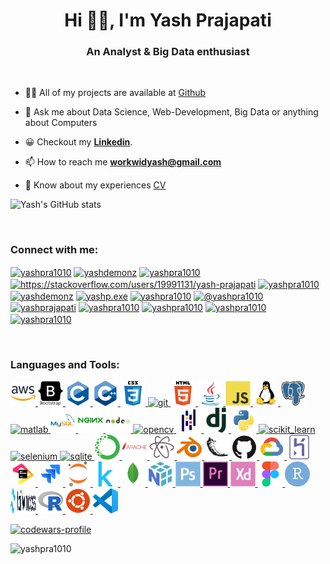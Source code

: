 <h1 align="center">Hi 👋🏻, I'm Yash Prajapati</h1>
<h3 align="center">An Analyst & Big Data enthusiast</h3><br>

- 👨‍💻 All of my projects are available at [Github](https://github.com/yashpra1010?tab=repositories)

- 💬 Ask me about Data Science, Web-Development, Big Data or anything about Computers

- 😀 Checkout my [**Linkedin**](https://www.linkedin.com/in/yashpra1010).

- 📫 How to reach me [**workwidyash@gmail.com**](mailto:workwidyash@gmail.com)

- 📄 Know about my experiences [CV](https://drive.google.com/file/d/1yzM3oW89MwH5SQTLWYZ5imKioWjhTsSn/view?usp=share_link)

![Yash's GitHub stats](https://github-readme-stats.vercel.app/api?username=yashpra1010&theme=transparent&show_icons=true&count_private=true)

<br><h3 align="left">Connect with me:</h3>
<p align="left">
<a href="https://dev.to/yashpra1010" target="blank"><img align="center" src="https://raw.githubusercontent.com/rahuldkjain/github-profile-readme-generator/master/src/images/icons/Social/devto.svg" alt="yashpra1010" height="30" width="40" /></a>
<a href="https://twitter.com/yashpexe" target="blank"><img align="center" src="https://raw.githubusercontent.com/rahuldkjain/github-profile-readme-generator/master/src/images/icons/Social/twitter.svg" alt="yashdemonz" height="30" width="40" /></a>
<a href="https://linkedin.com/in/yashpra1010" target="blank"><img align="center" src="https://raw.githubusercontent.com/rahuldkjain/github-profile-readme-generator/master/src/images/icons/Social/linked-in-alt.svg" alt="yashpra1010" height="30" width="40" /></a>
<a href="https://stackoverflow.com/users/https://stackoverflow.com/users/19991131/yash-prajapati" target="blank"><img align="center" src="https://raw.githubusercontent.com/rahuldkjain/github-profile-readme-generator/master/src/images/icons/Social/stack-overflow.svg" alt="https://stackoverflow.com/users/19991131/yash-prajapati" height="30" width="40" /></a>
<a href="https://kaggle.com/yashpra1010" target="blank"><img align="center" src="https://raw.githubusercontent.com/rahuldkjain/github-profile-readme-generator/master/src/images/icons/Social/kaggle.svg" alt="yashpra1010" height="30" width="40" /></a>
<a href="https://fb.com/yashdemonz" target="blank"><img align="center" src="https://raw.githubusercontent.com/rahuldkjain/github-profile-readme-generator/master/src/images/icons/Social/facebook.svg" alt="yashdemonz" height="30" width="40" /></a>
<a href="https://instagram.com/yashp.exe" target="blank"><img align="center" src="https://raw.githubusercontent.com/rahuldkjain/github-profile-readme-generator/master/src/images/icons/Social/instagram.svg" alt="yashp.exe" height="30" width="40" /></a>
<a href="https://www.behance.net/yashpra1010" target="blank"><img align="center" src="https://raw.githubusercontent.com/rahuldkjain/github-profile-readme-generator/master/src/images/icons/Social/behance.svg" alt="yashpra1010" height="30" width="40" /></a>
<a href="https://medium.com/@yashpra1010" target="blank"><img align="center" src="https://raw.githubusercontent.com/rahuldkjain/github-profile-readme-generator/master/src/images/icons/Social/medium.svg" alt="@yashpra1010" height="30" width="40" /></a>
<a href="https://www.youtube.com/c/yashprajapati" target="blank"><img align="center" src="https://raw.githubusercontent.com/rahuldkjain/github-profile-readme-generator/master/src/images/icons/Social/youtube.svg" alt="yashprajapati" height="30" width="40" /></a>
<a href="https://www.codechef.com/users/yashpra1010" target="blank"><img align="center" src="https://cdn.jsdelivr.net/npm/simple-icons@3.1.0/icons/codechef.svg" alt="yashpra1010" height="30" width="40" /></a>
<a href="https://www.hackerrank.com/yashpra1010" target="blank"><img align="center" src="https://raw.githubusercontent.com/rahuldkjain/github-profile-readme-generator/master/src/images/icons/Social/hackerrank.svg" alt="yashpra1010" height="30" width="40" /></a>
<a href="https://www.leetcode.com/yashpra1010" target="blank"><img align="center" src="https://raw.githubusercontent.com/rahuldkjain/github-profile-readme-generator/master/src/images/icons/Social/leet-code.svg" alt="yashpra1010" height="30" width="40" /></a>
<a href="https://auth.geeksforgeeks.org/user/yashpra1010" target="blank"><img align="center" src="https://raw.githubusercontent.com/rahuldkjain/github-profile-readme-generator/master/src/images/icons/Social/geeks-for-geeks.svg" alt="yashpra1010" height="30" width="40" /></a>
</p>

<br><h3 align="left">Languages and Tools:</h3>
<p align="left"> 
<a href="https://aws.amazon.com" target="_blank" rel="noreferrer"> <img src="https://raw.githubusercontent.com/devicons/devicon/master/icons/amazonwebservices/amazonwebservices-original-wordmark.svg" alt="aws" width="40" height="40"/> </a><a href="https://getbootstrap.com" target="_blank" rel="noreferrer"> <img src="https://raw.githubusercontent.com/devicons/devicon/master/icons/bootstrap/bootstrap-plain-wordmark.svg" alt="bootstrap" width="40" height="40"/> </a> <a href="https://www.cprogramming.com/" target="_blank" rel="noreferrer"> <img src="https://raw.githubusercontent.com/devicons/devicon/master/icons/c/c-original.svg" alt="c" width="40" height="40"/> </a> <a href="https://www.w3schools.com/cpp/" target="_blank" rel="noreferrer"> <img src="https://raw.githubusercontent.com/devicons/devicon/master/icons/cplusplus/cplusplus-original.svg" alt="cplusplus" width="40" height="40"/> </a> <a href="https://www.w3schools.com/css/" target="_blank" rel="noreferrer"> <img src="https://raw.githubusercontent.com/devicons/devicon/master/icons/css3/css3-original-wordmark.svg" alt="css3" width="40" height="40"/> </a> <a href="https://git-scm.com/" target="_blank" rel="noreferrer"> <img src="https://www.vectorlogo.zone/logos/git-scm/git-scm-icon.svg" alt="git" width="40" height="40"/> </a> <a href="https://www.w3.org/html/" target="_blank" rel="noreferrer"> <img src="https://raw.githubusercontent.com/devicons/devicon/master/icons/html5/html5-original-wordmark.svg" alt="html5" width="40" height="40"/> </a> <a href="https://www.java.com" target="_blank" rel="noreferrer"> <img src="https://raw.githubusercontent.com/devicons/devicon/master/icons/java/java-original.svg" alt="java" width="40" height="40"/> </a> <a href="https://developer.mozilla.org/en-US/docs/Web/JavaScript" target="_blank" rel="noreferrer"> <img src="https://raw.githubusercontent.com/devicons/devicon/master/icons/javascript/javascript-original.svg" alt="javascript" width="40" height="40"/> </a> <a href="https://www.linux.org/" target="_blank" rel="noreferrer"> <img src="https://raw.githubusercontent.com/devicons/devicon/master/icons/linux/linux-original.svg" alt="linux" width="40" height="40"/> </a> <a href="https://www.postgresql.org/" target="_blank" rel="noreferrer"> <img src="https://raw.githubusercontent.com/devicons/devicon/1119b9f84c0290e0f0b38982099a2bd027a48bf1/icons/postgresql/postgresql-original.svg" alt="postgresql" width="40" height="40"/> </a> <a href="https://www.mathworks.com/" target="_blank" rel="noreferrer"> <img src="https://upload.wikimedia.org/wikipedia/commons/2/21/Matlab_Logo.png" alt="matlab" width="40" height="40"/> </a> <a href="https://www.mysql.com/" target="_blank" rel="noreferrer"> <img src="https://raw.githubusercontent.com/devicons/devicon/master/icons/mysql/mysql-original-wordmark.svg" alt="mysql" width="40" height="40"/> </a> <a href="https://www.nginx.com" target="_blank" rel="noreferrer"> <img src="https://raw.githubusercontent.com/devicons/devicon/master/icons/nginx/nginx-original.svg" alt="nginx" width="40" height="40"/> </a> <a href="https://nodejs.org" target="_blank" rel="noreferrer"> <img src="https://raw.githubusercontent.com/devicons/devicon/master/icons/nodejs/nodejs-original-wordmark.svg" alt="nodejs" width="40" height="40"/> </a> <a href="https://opencv.org/" target="_blank" rel="noreferrer"> <img src="https://www.vectorlogo.zone/logos/opencv/opencv-icon.svg" alt="opencv" width="40" height="40"/> </a> <a href="https://pandas.pydata.org/" target="_blank" rel="noreferrer"> <img src="https://raw.githubusercontent.com/devicons/devicon/2ae2a900d2f041da66e950e4d48052658d850630/icons/pandas/pandas-original.svg" alt="pandas" width="40" height="40"/> </a> <a href="https://www.djangoproject.com/" target="_blank" rel="noreferrer"> <img src="https://raw.githubusercontent.com/devicons/devicon/1119b9f84c0290e0f0b38982099a2bd027a48bf1/icons/django/django-plain.svg" alt="django" width="40" height="40"/> </a> <a href="https://www.python.org" target="_blank" rel="noreferrer"> <img src="https://raw.githubusercontent.com/devicons/devicon/master/icons/python/python-original.svg" alt="python" width="40" height="40"/> </a> <a href="https://scikit-learn.org/" target="_blank" rel="noreferrer"> <img src="https://upload.wikimedia.org/wikipedia/commons/0/05/Scikit_learn_logo_small.svg" alt="scikit_learn" width="40" height="40"/> </a> <a href="https://www.selenium.dev" target="_blank" rel="noreferrer"> <img src="https://raw.githubusercontent.com/detain/svg-logos/780f25886640cef088af994181646db2f6b1a3f8/svg/selenium-logo.svg" alt="selenium" width="40" height="40"/> </a> <a href="https://www.sqlite.org/" target="_blank" rel="noreferrer"> <img src="https://www.vectorlogo.zone/logos/sqlite/sqlite-icon.svg" alt="sqlite" width="40" height="40"/> </a> <a href="https://www.anaconda.com/" target="_blank" rel="noreferrer"> <img src="https://raw.githubusercontent.com/devicons/devicon/1119b9f84c0290e0f0b38982099a2bd027a48bf1/icons/anaconda/anaconda-original.svg" alt="anaconda" width="40" height="40"/> </a> <a href="https://httpd.apache.org/" target="_blank" rel="noreferrer"> <img src="https://raw.githubusercontent.com/devicons/devicon/1119b9f84c0290e0f0b38982099a2bd027a48bf1/icons/apache/apache-original-wordmark.svg" alt="apache" width="40" height="40"/> </a> <a href="https://atom.io/" target="_blank" rel="noreferrer"> <img src="https://raw.githubusercontent.com/devicons/devicon/1119b9f84c0290e0f0b38982099a2bd027a48bf1/icons/atom/atom-original.svg" alt="atom" width="40" height="40"/> </a> <a href="https://www.blender.org/" target="_blank" rel="noreferrer"> <img src="https://raw.githubusercontent.com/devicons/devicon/1119b9f84c0290e0f0b38982099a2bd027a48bf1/icons/blender/blender-original.svg" alt="blender" width="40" height="40"/> </a> <a href="https://flask.palletsprojects.com/" target="_blank" rel="noreferrer"> <img src="https://raw.githubusercontent.com/devicons/devicon/1119b9f84c0290e0f0b38982099a2bd027a48bf1/icons/flask/flask-original.svg" alt="flask" width="40" height="40"/> </a> <a href="https://github.com/" target="_blank" rel="noreferrer"> <img src="https://raw.githubusercontent.com/devicons/devicon/1119b9f84c0290e0f0b38982099a2bd027a48bf1/icons/github/github-original.svg" alt="github" width="40" height="40"/> </a> <a href="https://cloud.google.com/" target="_blank" rel="noreferrer"> <img src="https://raw.githubusercontent.com/devicons/devicon/1119b9f84c0290e0f0b38982099a2bd027a48bf1/icons/googlecloud/googlecloud-original.svg" alt="gcloud" width="40" height="40"/> </a> <a href="https://heroku.com/" target="_blank" rel="noreferrer"> <img src="https://raw.githubusercontent.com/devicons/devicon/1119b9f84c0290e0f0b38982099a2bd027a48bf1/icons/heroku/heroku-original.svg" alt="heroku" width="40" height="40"/> </a> <a href="https://www.jetbrains.com/" target="_blank" rel="noreferrer"> <img src="https://raw.githubusercontent.com/devicons/devicon/1119b9f84c0290e0f0b38982099a2bd027a48bf1/icons/jetbrains/jetbrains-original.svg" alt="jetbrains" width="40" height="40"/> </a> <a href="https://www.atlassian.com/software/jira" target="_blank" rel="noreferrer"> <img src="https://raw.githubusercontent.com/devicons/devicon/1119b9f84c0290e0f0b38982099a2bd027a48bf1/icons/jira/jira-original.svg" alt="jira" width="40" height="40"/> </a> <a href="https://www.jupyter.org/" target="_blank" rel="noreferrer"> <img src="https://raw.githubusercontent.com/devicons/devicon/1119b9f84c0290e0f0b38982099a2bd027a48bf1/icons/jupyter/jupyter-original.svg" alt="jupyter" width="40" height="40"/> </a> <a href="https://www.kaggle.com/datasets/" target="_blank" rel="noreferrer"> <img src="https://raw.githubusercontent.com/devicons/devicon/1119b9f84c0290e0f0b38982099a2bd027a48bf1/icons/kaggle/kaggle-original.svg" alt="kaggle" width="40" height="40"/> </a> <a href="https://www.mongodb.com/" target="_blank" rel="noreferrer"> <img src="https://raw.githubusercontent.com/devicons/devicon/1119b9f84c0290e0f0b38982099a2bd027a48bf1/icons/mongodb/mongodb-original.svg" alt="mongodb" width="40" height="40"/> </a> <a href="https://www.numpy.org/" target="_blank" rel="noreferrer"> <img src="https://raw.githubusercontent.com/devicons/devicon/1119b9f84c0290e0f0b38982099a2bd027a48bf1/icons/numpy/numpy-original.svg" alt="numpy" width="40" height="40"/> </a> <a href="https://www.adobe.com/in/products/photoshop.html" target="_blank" rel="noreferrer"> <img src="https://raw.githubusercontent.com/devicons/devicon/1119b9f84c0290e0f0b38982099a2bd027a48bf1/icons/photoshop/photoshop-plain.svg" alt="photoshop" width="40" height="40"/> </a> <a href="https://www.adobe.com/products/premiere.html" target="_blank" rel="noreferrer"> <img src="https://raw.githubusercontent.com/devicons/devicon/1119b9f84c0290e0f0b38982099a2bd027a48bf1/icons/premierepro/premierepro-original.svg" alt="premierepro" width="40" height="40"/> </a> <a href="https://www.adobe.com/in/products/xd.html" target="_blank" rel="noreferrer"> <img src="https://raw.githubusercontent.com/devicons/devicon/1119b9f84c0290e0f0b38982099a2bd027a48bf1/icons/xd/xd-plain.svg" alt="adobexd" width="40" height="40"/> </a> <a href="https://www.figma.com/" target="_blank" rel="noreferrer"> <img src="https://raw.githubusercontent.com/devicons/devicon/1119b9f84c0290e0f0b38982099a2bd027a48bf1/icons/figma/figma-original.svg" alt="figma" width="40" height="40"/> </a> <a href="https://www.rstudio.com/" target="_blank" rel="noreferrer"> <img src="https://raw.githubusercontent.com/devicons/devicon/1119b9f84c0290e0f0b38982099a2bd027a48bf1/icons/rstudio/rstudio-original.svg" alt="rstudio" width="40" height="40"/> </a> <a href="https://tailwindcss.com/" target="_blank" rel="noreferrer"> <img src="https://raw.githubusercontent.com/devicons/devicon/1119b9f84c0290e0f0b38982099a2bd027a48bf1/icons/tailwindcss/tailwindcss-original-wordmark.svg" alt="tailwindcss" width="40" height="40"/> </a> <a href="https://www.r-project.org/about.html" target="_blank" rel="noreferrer"> <img src="https://raw.githubusercontent.com/devicons/devicon/1119b9f84c0290e0f0b38982099a2bd027a48bf1/icons/r/r-original.svg" alt="r" width="40" height="40"/> </a> <a href="https://ubuntu.com/" target="_blank" rel="noreferrer"> <img src="https://raw.githubusercontent.com/devicons/devicon/1119b9f84c0290e0f0b38982099a2bd027a48bf1/icons/ubuntu/ubuntu-plain.svg" alt="ubuntu" width="40" height="40"/> </a> <a href="https://code.visualstudio.com/" target="_blank" rel="noreferrer"> <img src="https://raw.githubusercontent.com/devicons/devicon/1119b9f84c0290e0f0b38982099a2bd027a48bf1/icons/vscode/vscode-original.svg" alt="vscode" width="40" height="40"/> </a>
   </p>
<p align="left"><a href="https://www.codewars.com/users/yashpra1010" target="_blank"><img src="https://www.codewars.com/users/yashpra1010/badges/small" alt="codewars-profile"/></a></p>
<p align="left"> <img src="https://komarev.com/ghpvc/?username=yashpra1010&label=Profile%20views&style=flat" alt="yashpra1010" /> </p>
